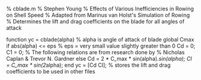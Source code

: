 % cblade.m
% Stephen Young
% Effects of Various Inefficiencies in Rowing on Shell Speed
% Adapted from Marinus van Holst's Simulation of Rowing
% Determines the lift and drag coefficients on the blade for all angles of attack

function yc = cblade(alpha) 		% alpha is angle of attack of blade
global Cmax
if abs(alpha) <= eps % eps = very small value slightly greater than 0
	Cd = 0;
	C1 = 0;
	% The following relations are from research done by
	% Nicholas Caplan & Trevor N. Gardner
else
	Cd = 2 * C_max * sin(alpha).*sin(alpha);
	Cl = C_max * sin(2*alpha);
end
yc = [Cd Cl]; 								% stores the lift and drag coefficients to be used in other files